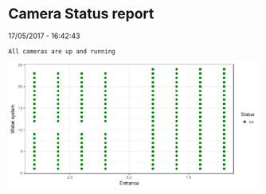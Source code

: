 Camera Status report
================
17/05/2017 - 16:42:43

    All cameras are up and running

![](camreport_files/figure-markdown_github/unnamed-chunk-2-1.png)
